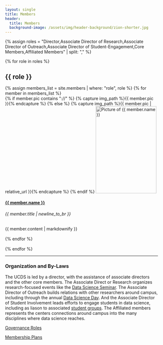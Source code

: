 ```yaml
---
layout: single
title: Members
header:
  title: Members
  background-image: /assets/img/header-background/zion-shorter.jpg
---
```


<style>
img.member {
  width: 200px;
  height: 286px;
  object-fit: cover;
  /* black and white */
  -webkit-filter: grayscale(100%); /* Safari 6.0 - 9.0 */
  filter: grayscale(100%);
}
</style>

{% assign roles = "Director,Associate Director of Research,Associate Director of Outreach,Associate Director of Student-Engagement,Core Members,Affiliated Members" | split: "," %}

{% for role in roles %}
<div style="margin-bottom: 1rem">
  <h2 style="margin-bottom: 1rem">{{ role }}</h2>
  {% assign members_list = site.members | where: "role", role %}
  {% for member in members_list %}
  <div class="row" style="margin-bottom: 1rem">
    <div class="col-lg-3">
      {% if member.pic contains "://" %}
      {% capture img_path %}{{ member.pic }}{% endcapture %}
      {% else %}
      {% capture img_path %}{{ member.pic | relative_url }}{% endcapture %}
      {% endif %}
      <a href="{{ member.link }}" target="_blank">
      <img src="{{ img_path }}" alt="Picture of {{ member.name }}" class="rounded shadow member">
        </a>
    </div>
    <div class="col-lg-9">
        <h4><a href="{{ member.link }}" target="_blank">{{ member.name }}</a></h4>
        <h6>{{ member.title | newline_to_br }}</h6>
      <p>{{ member.content | markdownify }}</p>
    </div>
  </div>
  {% endfor %}
</div>
{% endfor %}

---

### Organization and By-Laws

The UCDS is led by a director, with the assistance of associate directors and the other core members.  The Associate Direct or Research organizes research-focused events like the <a href="seminar.html">Data Science Seminar</a>.  The Associate Director of Outreach builds relations with other researchers around campus, including through the annual <a href="dataday.html">Data Science Day</a>.  And the Associate Director of Student Involvement leads efforts to engage students in data science, including as liason to associated <a href="club.html">student groups</a>. The Affiliated members represents the centers connections around campus into the many disciplines where data science reaches.

[Governance Roles](./assets/file/UCDS-Elections[7996].pdf)

[Membership Plans](./assets/file/UCDS-Affiliate[7995].pdf)
